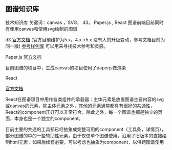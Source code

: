 ## 图谱知识库
技术知识库
关键词：canvas ，SVG， d3， Paper.js , React
图谱前端目前同时有使用canvas和使用svg绘制的图谱

d3 
[官方文档](https://github.com/d3/d3/blob/main/API.md) (官方目前维护为5.x，4.x→5.x 没有大的升级变动，参考文档目前为同一版)
[参考样例库](https://observablehq.com/@d3/gallery) 可以用来寻找技术参考和灵感。

Paper.js
[官方文档](http://paperjs.org/reference/)  

目前图谱的项目中，生成canvas的项目使用了paperjs做渲染

React

[官方文档](https://zh-hans.reactjs.org/)

React在图谱项目中用作各类组件的承载器：主体元素是放置图谱主要内容的svg或canvas的元素，除主体元素之外，其他的元素通常都具有很好的共通性，React的component正好可以非常符合，除此之外，每一个图谱也都是独立的页面，本身也是一个独立的component。

目前主要的共通的工具都已经抽象成完整可用的component（工具条，详情页），部分图谱的中的一些辅助性元素，由于仅仅单个图谱使用，沿用了旧版本的直接绘制html元素，如果后续有必要，可以考虑也抽象为component，以供跨图谱使用


